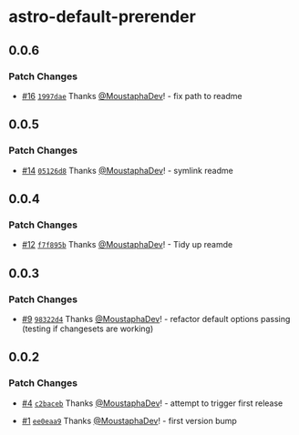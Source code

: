 # astro-default-prerender

## 0.0.6

### Patch Changes

- [#16](https://github.com/MoustaphaDev/astro-default-prerender/pull/16) [`1997dae`](https://github.com/MoustaphaDev/astro-default-prerender/commit/1997daee6e191d06adcfbd721ab601ee34fb286a) Thanks [@MoustaphaDev](https://github.com/MoustaphaDev)! - fix path to readme

## 0.0.5

### Patch Changes

- [#14](https://github.com/MoustaphaDev/astro-default-prerender/pull/14) [`05126d8`](https://github.com/MoustaphaDev/astro-default-prerender/commit/05126d84c5d4cf6e2fc32dd4fbf1cad1be5588a4) Thanks [@MoustaphaDev](https://github.com/MoustaphaDev)! - symlink readme

## 0.0.4

### Patch Changes

- [#12](https://github.com/MoustaphaDev/astro-default-prerender/pull/12) [`f7f895b`](https://github.com/MoustaphaDev/astro-default-prerender/commit/f7f895b4d7f0ca5c2cecb2d7235b9d834b9f480a) Thanks [@MoustaphaDev](https://github.com/MoustaphaDev)! - Tidy up reamde

## 0.0.3

### Patch Changes

- [#9](https://github.com/MoustaphaDev/astro-default-prerender/pull/9) [`98322d4`](https://github.com/MoustaphaDev/astro-default-prerender/commit/98322d4b70601139cd121c19d61fc7d5925334f5) Thanks [@MoustaphaDev](https://github.com/MoustaphaDev)! - refactor default options passing (testing if changesets are working)

## 0.0.2

### Patch Changes

- [#4](https://github.com/MoustaphaDev/astro-default-prerender/pull/4) [`c2baceb`](https://github.com/MoustaphaDev/astro-default-prerender/commit/c2baceb22f54f01e6ccb38b6517e4fc7e0ef35de) Thanks [@MoustaphaDev](https://github.com/MoustaphaDev)! - attempt to trigger first release

- [#1](https://github.com/MoustaphaDev/astro-default-prerender/pull/1) [`ee0eaa9`](https://github.com/MoustaphaDev/astro-default-prerender/commit/ee0eaa9c1d70ddf97b1bb5793ecc7d52fb7f7254) Thanks [@MoustaphaDev](https://github.com/MoustaphaDev)! - first version bump
